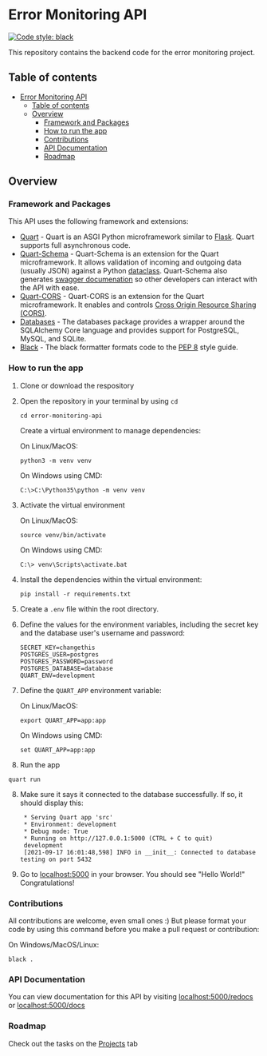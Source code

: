 # Error Monitoring API
[![Code style: black](https://img.shields.io/badge/code%20style-black-000000.svg)](https://github.com/psf/black)

This repository contains the backend code for the error monitoring project.

## Table of contents
- [Error Monitoring API](#error-monitoring-api)
  - [Table of contents](#table-of-contents)
  - [Overview](#overview)
    - [Framework and Packages](#framework-and-packages)
    - [How to run the app](#how-to-run-the-app)
    - [Contributions](#contributions)
    - [API Documentation](#api-documentation)
    - [Roadmap](#roadmap)

## Overview

### Framework and Packages
This API uses the following framework and extensions:
- [Quart](https://pgjones.gitlab.io/quart/index.html) - Quart is an ASGI Python microframework similar to [Flask](https://flask.palletsprojects.com/en/2.0.x/). Quart supports full asynchronous code.
- [Quart-Schema](https://pgjones.gitlab.io/quart-schema/) - Quart-Schema is an extension for the Quart microframework. It allows validation of incoming and outgoing data (usually JSON) against a Python [dataclass](https://docs.python.org/3/library/dataclasses.html). Quart-Schema also generates [swagger documenation](https://swagger.io/docs/) so other developers can interact with the API with ease.
- [Quart-CORS](https://gitlab.com/pgjones/quart-cors) - Quart-CORS is an extension for the Quart microframework. It enables and controls [Cross Origin Resource Sharing (CORS)](https://developer.mozilla.org/en-US/docs/Web/HTTP/CORS).
-  [Databases](https://pypi.org/project/databases/) - The databases package provides a wrapper around the SQLAlchemy Core language and provides support for PostgreSQL, MySQL, and SQLite.
-  [Black](https://black.readthedocs.io/en/stable/) - The black formatter formats  code to the [PEP 8](https://www.python.org/dev/peps/pep-0008/) style guide.

### How to run the app
1. Clone or download the respository
2. Open the repository in your terminal by using ``cd``
    ```
    cd error-monitoring-api
    ```
    Create a virtual environment to manage dependencies:
    
    On Linux/MacOS:
    ```
    python3 -m venv venv
    ```
    On Windows using CMD:
    ```
    C:\>C:\Python35\python -m venv venv
    ```
3. Activate the virtual environment
    
    On Linux/MacOS:
    ```
    source venv/bin/activate
    ```
    On Windows using CMD:
    ```
    C:\> venv\Scripts\activate.bat
    ```
3. Install the dependencies within the virtual environment:
    ```
    pip install -r requirements.txt
    ```
4. Create a ``.env`` file within the root directory.
5. Define the values for the environment variables, including the secret key and the database user's username and password:
    ```
    SECRET_KEY=changethis
    POSTGRES_USER=postgres
    POSTGRES_PASSWORD=password
    POSTGRES_DATABASE=database
    QUART_ENV=development
    ```
6. Define the ``QUART_APP`` environment variable:
    
    On Linux/MacOS:
    ```
    export QUART_APP=app:app
    ```
    On Windows using CMD:
    ```
    set QUART_APP=app:app
    ```
7. Run the app
```
quart run
```
8. Make sure it says it connected to the database successfully. If so, it should display this:
   ```
    * Serving Quart app 'src'
    * Environment: development
    * Debug mode: True
    * Running on http://127.0.0.1:5000 (CTRL + C to quit)
    development
    [2021-09-17 16:01:48,598] INFO in __init__: Connected to database testing on port 5432
   ``` 
9.  Go to [localhost:5000](http://localhost:5000) in your browser. You should see "Hello World!" Congratulations!

### Contributions
All contributions are welcome, even small ones :) But please format your code by using this command before you make a pull request or contribution:

On Windows/MacOS/Linux:
```
black .
``` 

### API Documentation
You can view documentation for this API by visiting [localhost:5000/redocs](http://localhost:5000/redocs) or [localhost:5000/docs](http:localhost:5000/docs) 

### Roadmap
Check out the tasks on the [Projects](https://github.com/cameronthecoder/error-monitoring-api/projects/) tab